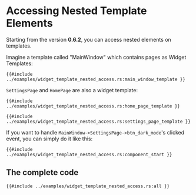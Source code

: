 # Accessing Nested Template Elements

Starting from the version **0.6.2**, you can access nested elements on templates.

Imagine a template called "MainWindow" which contains pages as Widget Templates:
```rust,no_run,noplayground
{{#include ../examples/widget_template_nested_access.rs:main_window_template }}
```

`SettingsPage` and `HomePage` are also a widget template:
```rust,no_run,noplayground
{{#include ../examples/widget_template_nested_access.rs:home_page_template }}
```
```rust,no_run,noplayground
{{#include ../examples/widget_template_nested_access.rs:settings_page_template }}
```

If you want to handle `MainWindow->SettingsPage->btn_dark_mode`'s clicked event, you can simply do it like this:
```rust,no_run,noplayground
{{#include ../examples/widget_template_nested_access.rs:component_start }}
```

## The complete code
```rust,no_run,noplayground
{{#include ../examples/widget_template_nested_access.rs:all }}
```